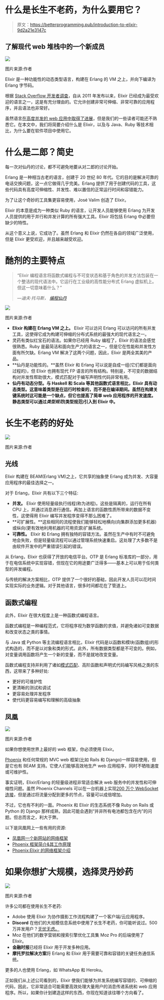 # 什么是长生不老药，为什么要用它？

> 原文：<https://betterprogramming.pub/introduction-to-elixir-9d2a21e3147c>

## 了解现代 web 堆栈中的一个新成员

![](img/f0fc105fb289133a698f6063a03a3cac.png)

图片来源:作者

Elixir 是一种功能性的动态类型语言，构建在 Erlang 的 VM 之上，并向下编译为 Erlang 字节码。

根据 [Stack Overflow 开发者调查](https://insights.stackoverflow.com/survey/2019#most-loved-dreaded-and-wanted)，自从 2011 年发布以来，Elixir 已经成为最受欢迎的语言之一，这是有充分理由的。它允许创建非常可伸缩、非常可靠的应用程序，并且语法也非常好。

虽然语言[在高度并发的 web 应用中取得了进展](https://prograils.com/posts/why-discord-pinterest-moz-bleacher-report-use-elixir-case-studies)，但是我们的一些读者可能还不熟悉它。在本文中，我们将简要介绍什么是 Elixir，以及与 Java、Ruby 等技术相比，为什么要在软件项目中使用它。

# 什么是二郎？简史

每一次对仙丹的讨论，都不可避免地要从对二郎的讨论开始。

Erlang 是一种相当古老的语言，创建于 20 世纪 80 年代。它的目的是解决可靠的电话交换问题，这一点它做得几乎完美。Erlang 提供了用于创建代码的工具，这些代码具有高度可伸缩性、并发性、难以置信的正常运行时间和容错能力。

为了让这个奇妙的工具集更容易使用，José Valim 创造了 Elixir。

Elixir 的本意是成为一种类似 Ruby 的语言，让开发人员能够使用 Erlang 为开发人员提供的用于并行和并发计算的所有强大工具。Elixir 将包括 Erlang 中必要但缺少的特性。

从这个意义上说，它成功了。虽然 Erlang 和 Elixir 仍然在各自的领域广泛使用，但是 Elixir 更受欢迎，并且越来越受欢迎。

# 酏剂的主要特点

> “Elixir 编程语言将函数式编程与不可变状态和基于角色的并发方法包装在一个整洁的现代语法中。它运行在工业级的高性能分布式 Erlang 虚拟机上。但这一切意味着什么？”
> 
> *—迪夫·托马斯，* [*编程仙丹*](https://pragprog.com/book/elixir16/programming-elixir-1-6)

![](img/870f87ccc26fa13f029a348b72cbb066.png)

图片来源:作者

*   **Elixir 构建在 Erlang VM 之上。** Elixir 可以访问 Erlang 可以访问的所有并发工具，这使得它成为构建可伸缩的分布式系统的最强大的现代语言之一。
*   灵药有类似红宝石的语法。如果你已经用 Ruby 编程了，Elixir 的语法会感觉很熟悉。Ruby 是最简洁和面向生产力的语言之一，但是它在性能和并发性方面有所欠缺。Erlang VM 解决了这两个问题，因此，Elixir 是两全其美的产品。
*   **仙丹是功能性的。**虽然 Elixir 和 Erlang 可以说是自成一组(它们都是面向过程的)，但 Elixir 也拥有现代 FP 语言的所有结构。特别是，不可变的数据结构对并发性帮助很大，模式匹配对于编写声明性代码非常有用。
*   **仙丹有动态分型。与 Haskell 和 Scala 等其他函数式语言相比，Elixir 具有动态类型。这意味着类型是在运行时检查的，而不是在编译期间。虽然在构建关键系统时这可能是一个缺点，但它也提高了简单 web 应用程序的开发速度。静态类型可以通过*类型规范*(类型规范)引入到 Elixir 中。**

# 长生不老药的好处

![](img/b507c0b570324ae73eda092958d9423e.png)

图片来源:作者

## 光线

Elixir 构建在 BEAM(Erlang VM)之上，它共享的抽象使 Erlang 成为并发、大容量应用程序的最佳选择之一。

对于 Erlang，Elixir 共有以下三个特征:

*   **并发。** Elixir 使用轻量级执行线程(称为进程)。这些是隔离的，运行在所有 CPU 上，并通过消息进行通信。再加上语言的函数性质所带来的数据不变性，这使得用 Elixir 编写并发程序变得不那么困难了。
*   **可扩展性。**这些相同的流程使我们能够轻松地横向(向集群添加更多机器)或纵向(更有效地利用机器的可用资源)扩展系统。
*   **可靠性。** Elixir 和 Erlang 拥有独特的容错方法。虽然在生产中有时不可避免地会失败，但是轻量级流程可以通过管理系统快速重启。这处理了大多数不是由软件开发中的严重错误引起的错误。

从 Erlang，Elixir 也获得了开放的电信平台。OTP 是 Erlang 标准库的一部分，用于在电信系统中实现容错，但现在它的用途要广泛得多——基本上可以用于任何类型的并发编程。

与传统的解决方案相比，OTP 提供了一个很好的基础，因此开发人员可以花时间实现实际的业务逻辑。对于其他语言，很多时间都花在了管道上。

## 函数式编程

此外，Elixir 在很大程度上是一种函数式编程语言。

函数式编程是一种编程范式，它将程序视为数学函数的求值，并避免诸如可变数据和改变状态之类的事情。

与 Java 或 Python 等主流编程语言相比，Elixir 代码是以函数和模块(函数组)的形式构造的，而不是以对象和类的形式。此外，所有数据类型都是不可变的。例如，对变量调用函数将产生一个新的变量，而不是就地改变变量。

函数式编程支持并利用了诸如[模式匹配](https://elixir-lang.org/getting-started/pattern-matching.html)、高阶函数和声明式代码编写风格之类的东西，这带来了多种好处:

*   更好的可维护性
*   更清晰的测试和调试
*   更容易处理并发程序
*   使代码更容易编写和理解的高级抽象

## 凤凰

![](img/e3bae0d2e1f791e2fd4ee97a8bae7386.png)

图片来源:作者

如果你想使用世界上最好的 web 框架，你必须使用 Elixir。

[Phoenix](https://www.phoenixframework.org/) 和任何常规的 MVC web 框架(比如 Rails 和 Django)一样容易使用，但是它也有 BEAM 支持。它使人们能够高效地生产 web 应用程序，同时不牺牲速度或可维护性。

事实证明，Elixir/Erlang 的轻量级进程非常适合解决 web 服务中的并发性和可伸缩性问题。虽然 Phoenix Channels 可以在一台机器上实现[200 万个 WebSocket 连接](http://www.phoenixframework.org/blog/the-road-to-2-million-websocket-connections)，但是通过将流量分配到更多的节点，容量可以成倍增加。

不过，它也有不利的一面。Phoenix 和 Elixir 的生态系统不像 Ruby on Rails 或 Python 的 Django 那样成熟，因此可能会遇到“并非所有电池都包含在内”的问题。但总而言之，利大于弊。

以下是凤凰网上一些有用的资源:

*   [凤凰网一个新网站的网络框架](https://www.youtube.com/watch?v=bk3icU8iIto)
*   [Phoenix 框架简介&其工作原理](https://blog.eduonix.com/web-programming-tutorials/introduction-phoenix-framework-works-action/)
*   [Phoenix:Elixir 的网络框架介绍](https://www.youtube.com/watch?v=F-7MX_Az6_4)

# 如果你想扩大规模，选择灵丹妙药

![](img/14d6962ef59f8ee4e2e31a79e6e4527f.png)

图片来源:作者

许多公司都在使用长生不老药:

*   Adobe 使用 Elixir 为协作摄影工作流程构建了一个客户端/云应用程序。
*   **Discord** 在他们的大规模信息系统中使用了长生不老药，你可能听说过。500 万并发用户？[无忧无虑。](https://blog.discordapp.com/scaling-elixir-f9b8e1e7c29b?gi=88994ceb8364)
*   Moz 在他们的数字营销和搜索引擎优化工具集 Moz Pro 的后端使用了 Elixir。
*   **金融时报**已经将 Elixir 用于开发多种应用。
*   **摩托罗拉解决方案**将 Erlang 和 Elixir 用于需要可靠和容错的关键任务通信系统。

更多的人也使用 Erlang，如 WhatsApp 和 Heroku。

正如我们从上述公司看到的，Elixir 使我们能够为并发系统编写容错的、可伸缩的代码，因此，它非常适合可能需要高效处理大量用户的消息传递系统和 web 应用程序。所以，如果你计划建造这样的东西，你现在知道该往哪个方向看了。